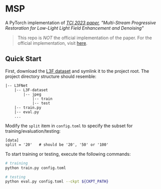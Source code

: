 # MSP

A PyTorch implementation of _[TCI 2023 paper](https://ieeexplore.ieee.org/document/10034834), "Multi-Stream Progressive Restoration for Low-Light Light Field Enhancement and Denoising"_

> This repo is _NOT_ the official implementation of the paper. For the official implementation, visit [here](https://github.com/shuozh/MSP).

## Quick Start

First, download the [L3F dataset](https://mohitlamba94.github.io/L3Fnet/) and symlink it to the project root. The project directory structure should resemble:

```
|-- L3FNet
    |-- L3F-dataset
        |-- jpeg
            |-- train
            |-- test
    |-- train.py
    |-- eval.py
    ...
```

Modify the `split` item in `config.toml` to specify the subset for training/evaluation/testing:

``````
[data]
split = '20'   # should be '20', '50' or '100'
``````

To start training or testing, execute the following commands:

```sh
# training
python train.py config.toml

# testing
python eval.py config.toml --ckpt ${CKPT_PATH}
```